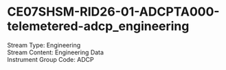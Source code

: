 # CE07SHSM-RID26-01-ADCPTA000-telemetered-adcp_engineering

Stream Type: Engineering<br>
Stream Content: Engineering Data<br>
Instrument Group Code: ADCP<br>
